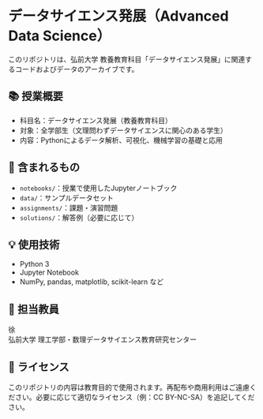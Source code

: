 # データサイエンス発展（Advanced Data Science）

このリポジトリは、弘前大学 教養教育科目「データサイエンス発展」に関連するコードおよびデータのアーカイブです。

## 📚 授業概要

- 科目名：データサイエンス発展（教養教育科目）
- 対象：全学部生（文理問わずデータサイエンスに関心のある学生）
- 内容：Pythonによるデータ解析、可視化、機械学習の基礎と応用

## 📂 含まれるもの

- `notebooks/`：授業で使用したJupyterノートブック
- `data/`：サンプルデータセット
- `assignments/`：課題・演習問題
- `solutions/`：解答例（必要に応じて）

## 💡 使用技術

- Python 3
- Jupyter Notebook
- NumPy, pandas, matplotlib, scikit-learn など

## 👤 担当教員

徐  
弘前大学 理工学部・数理データサイエンス教育研究センター

## 📜 ライセンス

このリポジトリの内容は教育目的で使用されます。再配布や商用利用はご遠慮ください。必要に応じて適切なライセンス（例：CC BY-NC-SA）を追記してください。
